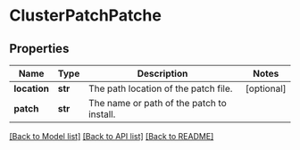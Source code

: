 # ClusterPatchPatche

## Properties
Name | Type | Description | Notes
------------ | ------------- | ------------- | -------------
**location** | **str** | The path location of the patch file. | [optional] 
**patch** | **str** | The name or path of the patch to install. | 

[[Back to Model list]](../README.md#documentation-for-models) [[Back to API list]](../README.md#documentation-for-api-endpoints) [[Back to README]](../README.md)


